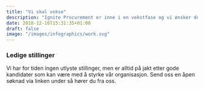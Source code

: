 ```yaml
---
title: "Vi skal vokse"
description: "Ignite Procurement er inne i en vekstfase og vi ønsker derfor å komme i kontakt med potensielle medarbeidere. Vi er både på utkikk etter kandidater som kan styrke vårt team innen konsulenttjenester og programvareutviklere til drift og videreutvikling av vår software, Ignite Analytics."
date: 2018-12-16T15:31:35+01:00
draft: false
image: "/images/infographics/work.svg"
---
```


### Ledige stillinger
Vi har for tiden ingen utlyste stillinger, men er alltid på jakt etter gode kandidater som kan være med å styrke vår organisasjon. Send oss en åpen søknad via linken under så hører du fra oss.
